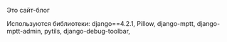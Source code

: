 Это сайт-блог

Используются библиотеки:
django==4.2.1,
Pillow,
django-mptt,
django-mptt-admin,
pytils,
django-debug-toolbar,
